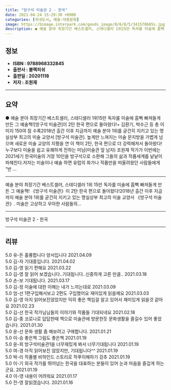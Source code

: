 ```yaml
---
title: "방구석 미술관 2 - 한국"
date: 2021-04-24 15:29:30 +0900
categories: [국내도서, 예술-대중문화]
image: https://bimage.interpark.com/goods_image/0/6/8/5/341570685s.jpg
description: ● 예술 분야 최장기간 베스트셀러, 스테디셀러 1위15만 독자를 미술에 흠뻑 빠져들게 만든 그 예술책![방구석 미술관]이 2탄 한국 편으로 돌아왔다!+ 김환기, 박수근 등 총 이미지 150여 점 수록2018년 출간 이후 지금까지 예술 분야 1위를 굳건히 지키고 있는 명실상부 최고의 미
---
```


## **정보**

- **ISBN : 9788968332845**
- **출판사 : 블랙피쉬**
- **출판일 : 20201118**
- **저자 : 조원재**

------



## **요약**

●  예술 분야 최장기간 베스트셀러, 스테디셀러 1위15만 독자를 미술에 흠뻑 빠져들게 만든 그 예술책![방구석 미술관]이 2탄 한국 편으로 돌아왔다!+ 김환기, 박수근 등 총 이미지 150여 점 수록2018년 출간 이후 지금까지 예술 분야 1위를 굳건히 지키고 있는 명실상부 최고의 미술 교양서 [방구석 미술관]. 높게만 느껴지는 미술 문지방을 가볍게 넘으며 새로운 미술 교양의 지평을 연 이 책이 2탄, 한국 편으로 더 강력해져서 돌아왔다! 누구보다 미술을 쉽고 유쾌하게 전하는 미남(미술관 앞 남자) 조원재 작가가 이번에는 2021세기 한국미술의 거장 10인을 방구석으로 소환해 그들의 삶과 작품세계를 낱낱이 파헤친다.저자는 미술이나 예술 하면 유럽의 화가나 작품만을 떠올려왔던 사람들에게 “반 ...

------

예술 분야 최장기간 베스트셀러, 스테디셀러 1위
15만 독자를 미술에 흠뻑 빠져들게 만든 그 예술책!
《방구석 미술관》이 2탄 한국 편으로 돌아왔다!2018년 출간 이후 지금까지 예술 분야 1위를 굳건히 지키고 있는 명실상부 최고의 미술 교양서 《방구석 미술관》. 미술은 고상하고 우아한 사람들의... 

------


방구석 미술관 2 - 한국 

------


## **리뷰** 

5.0 유-돈 훌륭합니다 양서입니다 2021.04.09 <br/>5.0 김-자 기대중입니다. 2021.04.02 <br/>5.0 김-영 읽기 편해요
 2021.03.22 <br/>5.0 김-영 잘 읽어 보겠습니다..기대됩니다..신중하게 고른 만큼.. 2021.03.18 <br/>5.0 손-보 기대됩니다. 2021.03.17 <br/>5.0 김-정 미술에 대한 이해는 내가 느끼는대로 2021.03.09 <br/>5.0 엄-선 1편구입해서보고 2편도 구입했어요 
재미있게 읽을께요 2021.03.03 <br/>5.0 김-영 아지 읽어보진않았지만 익히 좋은 책임걸 알고 있어서 재미있게 읽을것 같아요 2021.02.23 <br/>5.0 김-선 한국 작가님님들의 이야기와 작품들 기대되네요 2021.02.18 <br/>5.0 김-중 코로나로 답답한때 책으로 미술관에 방문한듯 문화생활을 즐길수 있어 좋았습니다. 2021.01.30 <br/>5.0 윤-선 문화 생활 좀 해보려고 구매합니다.  2021.01.21 <br/>5.0 이-승 좋은책 그림도 좋은책  2021.01.19 <br/>5.0 윤-희 방구석미술관1을 너무재밌게 봐서 너무기대됩니다 2021.01.19 <br/>5.0 여-경 아직 읽어보진 않았지만, 기대됩니다^^ 2021.01.19 <br/>5.0 박-리 작품별 비하인드 스토리로 작푸이해하기 강추 2021.01.19 <br/>5.0 이-기 외국 작가를 뛰어넘는 한국을 대표하는 분들이 있어 눈과 마음을 즐겁게 하는 군요. 2021.01.19 <br/>4.0 이-영 내용이 어려워요 2021.01.17 <br/>5.0 전-영 잘읽겠습니다. 2021.01.16 <br/>